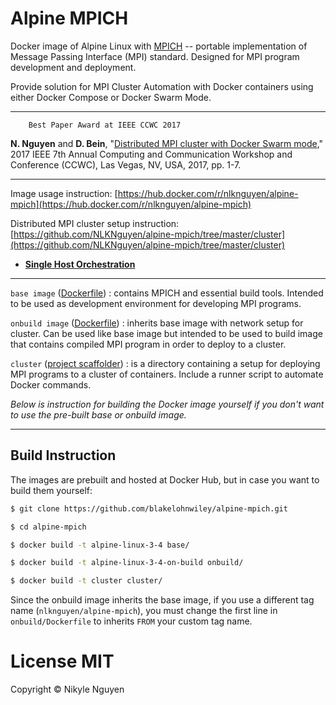 # Alpine MPICH

Docker image of Alpine Linux with  [MPICH](http://www.mpich.org/) -- portable implementation of Message Passing Interface (MPI) standard. Designed for MPI program development and deployment.

Provide solution for MPI Cluster Automation with Docker containers using either Docker Compose or Docker Swarm Mode.

----

        Best Paper Award at IEEE CCWC 2017

**N. Nguyen** and **D. Bein**, "[Distributed MPI cluster with Docker Swarm mode](http://ieeexplore.ieee.org/document/7868429/)," 2017 IEEE 7th Annual Computing and Communication Workshop and Conference (CCWC), Las Vegas, NV, USA, 2017, pp. 1-7.

----

Image usage instruction: 
[https://hub.docker.com/r/nlknguyen/alpine-mpich](https://hub.docker.com/r/nlknguyen/alpine-mpich)


Distributed MPI cluster setup instruction: [https://github.com/NLKNguyen/alpine-mpich/tree/master/cluster](https://github.com/NLKNguyen/alpine-mpich/tree/master/cluster)  
* **[Single Host Orchestration](https://github.com/blakelohnwiley/alpine-mpich/wiki/Single-Host-Orchestration)**


----
`base image` ([Dockerfile](https://github.com/blakelohnwiley/alpine-mpich/blob/master/base/Dockerfile)) : contains MPICH and essential build tools. Intended to be used as development environment for developing MPI programs.

`onbuild image` ([Dockerfile](https://github.com/blakelohnwiley/alpine-mpich/blob/master/onbuild/Dockerfile)) : inherits base image with network setup for cluster. Can be used like base image but intended to be used to build image that contains compiled MPI program in order to deploy to a cluster.

`cluster` ([project scaffolder](https://github.com/blakelohnwiley/alpine-mpich/blob/master/cluster/Dockerfile)) : is a directory containing a setup for deploying MPI programs to a cluster of containers. Include a runner script to automate Docker commands.


*Below is instruction for building the Docker image yourself if you don't want to use the pre-built base or onbuild image.*

----

## Build Instruction

The images are prebuilt and hosted at Docker Hub, but in case you want to build them yourself:

```sh
$ git clone https://github.com/blakelohnwiley/alpine-mpich.git

$ cd alpine-mpich

$ docker build -t alpine-linux-3-4 base/

$ docker build -t alpine-linux-3-4-on-build onbuild/

$ docker build -t cluster cluster/
```

Since the onbuild image inherits the base image, if you use a different tag name (`nlknguyen/alpine-mpich`), you must change the first line in `onbuild/Dockerfile` to inherits `FROM` your custom tag name.

# License MIT
Copyright © Nikyle Nguyen
